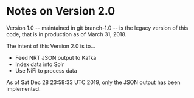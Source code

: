 # Notes on Version 2.0
Version 1.0 -- maintained in git branch-1.0 -- is the legacy version of this
code, that is in production as of March 31, 2018.

The intent of this Version 2.0 is to...
* Feed NRT JSON output to Kafka
* Index data into Solr
* Use NiFi to process data

As of Sat Dec 28 23:58:33 UTC 2019, only the JSON output has been implemented.

